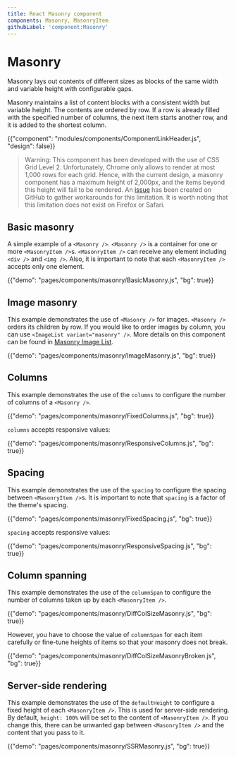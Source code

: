 ```yaml
---
title: React Masonry component
components: Masonry, MasonryItem
githubLabel: 'component:Masonry'
---
```


# Masonry

<p class="description">Masonry lays out contents of different sizes as blocks of the same width and variable height with configurable gaps.</p>

Masonry maintains a list of content blocks with a consistent width but variable height.
The contents are ordered by row.
If a row is already filled with the specified number of columns, the next item starts another row, and it is added to the shortest column.

{{"component": "modules/components/ComponentLinkHeader.js", "design": false}}

> Warning: This component has been developed with the use of CSS Grid Level 2. Unfortunately, Chrome only allows to render at most 1,000 rows for each grid.
> Hence, with the current design, a masonry component has a maximum height of 2,000px, and the items beyond this height will fail to be rendered.
> An [issue](https://github.com/mui-org/material-ui/issues/27934) has been created on GitHub to gather workarounds for this limitation. It is worth noting that this limitation does not exist on Firefox or Safari.

## Basic masonry

A simple example of a `<Masonry />`. `<Masonry />` is a container for one or more `<MasonryItem />`s. `<MasonryItem />` can receive any element including `<div />` and `<img />`. Also, it is important to note that each `<MasonryItem />` accepts only one element.

{{"demo": "pages/components/masonry/BasicMasonry.js", "bg": true}}

## Image masonry

This example demonstrates the use of `<Masonry />` for images. `<Masonry />` orders its children by row.
If you would like to order images by column, you can use `<ImageList variant="masonry" />`. More details on this component can be found in [Masonry Image List](/components/image-list/#masonry-image-list).

{{"demo": "pages/components/masonry/ImageMasonry.js", "bg": true}}

## Columns

This example demonstrates the use of the `columns` to configure the number of columns of a `<Masonry />`.

{{"demo": "pages/components/masonry/FixedColumns.js", "bg": true}}

`columns` accepts responsive values:

{{"demo": "pages/components/masonry/ResponsiveColumns.js", "bg": true}}

## Spacing

This example demonstrates the use of the `spacing` to configure the spacing between `<MasonryItem />`s.
It is important to note that `spacing` is a factor of the theme's spacing.

{{"demo": "pages/components/masonry/FixedSpacing.js", "bg": true}}

`spacing` accepts responsive values:

{{"demo": "pages/components/masonry/ResponsiveSpacing.js", "bg": true}}

## Column spanning

This example demonstrates the use of the `columnSpan` to configure the number of columns taken up by each `<MasonryItem />`.

{{"demo": "pages/components/masonry/DiffColSizeMasonry.js", "bg": true}}

However, you have to choose the value of `columnSpan` for each item carefully or fine-tune heights of items so that your masonry does not break.

{{"demo": "pages/components/masonry/DiffColSizeMasonryBroken.js", "bg": true}}

## Server-side rendering

This example demonstrates the use of the `defaultHeight` to configure a fixed height of each `<MasonryItem />`. This is used for server-side rendering.
By default, `height: 100%` will be set to the content of `<MasonryItem />`. If you change this, there can be unwanted gap between `<MasonryItem />` and the content that you pass to it.

{{"demo": "pages/components/masonry/SSRMasonry.js", "bg": true}}
